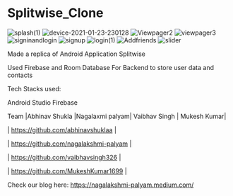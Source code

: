 # Splitwise_Clone
![splash(1)](https://user-images.githubusercontent.com/68853216/105610289-fe8c7580-5dd4-11eb-9a0b-e66658e45002.png)
![device-2021-01-23-230128](https://user-images.githubusercontent.com/68853216/105609752-60e37700-5dd1-11eb-92b5-7bf0b08587d5.png)
![Viewpager2](https://user-images.githubusercontent.com/68853216/105609822-d8190b00-5dd1-11eb-8d7c-6aa9a0df0912.png)
![viewpager3](https://user-images.githubusercontent.com/68853216/105609870-24644b00-5dd2-11eb-92a1-22df0a593693.png)
![signinandlogin](https://user-images.githubusercontent.com/68853216/105610308-24b21580-5dd5-11eb-8732-5a8d4c822c37.png)
![signup](https://user-images.githubusercontent.com/68853216/105610330-41e6e400-5dd5-11eb-8592-d87824df168f.png)
![login(1)](https://user-images.githubusercontent.com/68853216/105610436-85d9e900-5dd5-11eb-8cef-9facf0aa4023.png)
![Addfriends](https://user-images.githubusercontent.com/68853216/105610462-aa35c580-5dd5-11eb-8c7d-89e27ba2e247.png)
![slider](https://user-images.githubusercontent.com/68853216/105610466-aefa7980-5dd5-11eb-9fdc-3d4619c1de26.png)



Made a replica of Android Application Splitwise

Used Firebase and Room Database For Backend to store user data and contacts


Tech Stacks used:

Android Studio Firebase

Team
|Abhinav Shukla |Nagalaxmi palyam| Vaibhav Singh | Mukesh Kumar|

| https://github.com/abhinavshuklaa |

| https://github.com/nagalakshmi-palyam |

| https://github.com/vaibhavsingh326 |

| https://github.com/MukeshKumar1699 |



Check our blog here:
https://nagalakshmi-palyam.medium.com/
